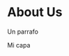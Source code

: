 # About Us

<p> Un parrafo </p>

<div> Mi capa </div>







<style> a.btn {display: none;} </style>
